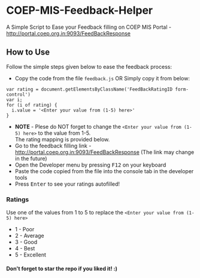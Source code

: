 # COEP-MIS-Feedback-Helper

A Simple Script to Ease your Feedback filling on COEP MIS Portal - http://portal.coep.org.in:9093/FeedBackResponse

## How to Use 

Follow the simple steps given below to ease the feedback process:

- Copy the code from the file `feedback.js` OR Simply copy it from below:

```
var rating = document.getElementsByClassName('FeedBackRatingID form-control')
var i;
for (i of rating) {
  i.value = '<Enter your value from (1-5) here>'
}
```
- **NOTE** - Plese do NOT forget to change the `<Enter your value from (1-5) here>` to the value from 1-5. <br>
The rating mapping is provided below.
- Go to the feedback filling link - http://portal.coep.org.in:9093/FeedBackResponse (The link may change in the future)
- Open the Developer menu by pressing <kbd>F12</kbd> on your keyboard
- Paste the code copied from the file into the console tab in the developer tools
- Press <kbd>Enter</kbd> to see your ratings autofilled!

### Ratings

Use one of the values from 1 to 5 to replace the `<Enter your value from (1-5) here>`

- 1 - Poor
- 2 - Average
- 3 - Good
- 4 - Best
- 5 - Excellent

#### Don't forget to star the repo if you liked it! :)
